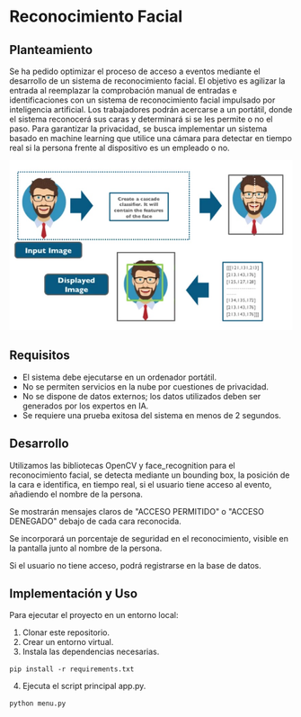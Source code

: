 # Reconocimiento Facial

## Planteamiento

Se ha pedido optimizar el proceso de acceso a eventos mediante el desarrollo de un sistema de reconocimiento facial. El objetivo es agilizar la entrada al reemplazar la comprobación manual de entradas e identificaciones con un sistema de reconocimiento facial impulsado por inteligencia artificial. Los trabajadores podrán acercarse a un portátil, donde el sistema reconocerá sus caras y determinará si se les permite o no el paso. Para garantizar la privacidad, se busca implementar un sistema basado en machine learning que utilice una cámara para detectar en tiempo real si la persona frente al dispositivo es un empleado o no.

![face_recognition](img/hc.jpg)

## Requisitos

- El sistema debe ejecutarse en un ordenador portátil.
- No se permiten servicios en la nube por cuestiones de privacidad.
- No se dispone de datos externos; los datos utilizados deben ser generados por los expertos en IA.
- Se requiere una prueba exitosa del sistema en menos de 2 segundos.

## Desarrollo

Utilizamos las bibliotecas OpenCV y face_recognition para el reconocimiento facial, se detecta mediante un bounding box, la posición de la cara e identifica, en tiempo real, si el usuario tiene acceso al evento, añadiendo el nombre de la persona.

Se mostrarán mensajes claros de "ACCESO PERMITIDO" o "ACCESO DENEGADO" debajo de cada cara reconocida.

Se incorporará un porcentaje de seguridad en el reconocimiento, visible en la pantalla junto al nombre de la persona.

Si el usuario no tiene acceso, podrá registrarse en la base de datos.

## Implementación y Uso

Para ejecutar el proyecto en un entorno local:

1. Clonar este repositorio.
2. Crear un entorno virtual.
3. Instala las dependencias necesarias.
```
pip install -r requirements.txt
```
4. Ejecuta el script principal app.py.
```
python menu.py
```

